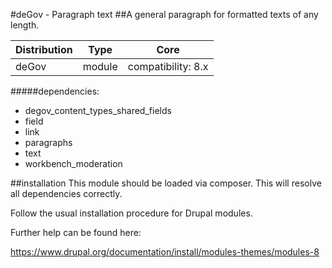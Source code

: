#deGov - Paragraph text
##A general paragraph for formatted texts of any length.

Distribution | Type | Core
--- | --- | ---
deGov | module |  compatibility: 8.x

#####dependencies:
  - degov_content_types_shared_fields
  - field
  - link
  - paragraphs
  - text
  - workbench_moderation

##installation
This module should be loaded via composer. This will resolve all dependencies correctly.

Follow the usual installation procedure for Drupal modules.

Further help can be found here:

https://www.drupal.org/documentation/install/modules-themes/modules-8
